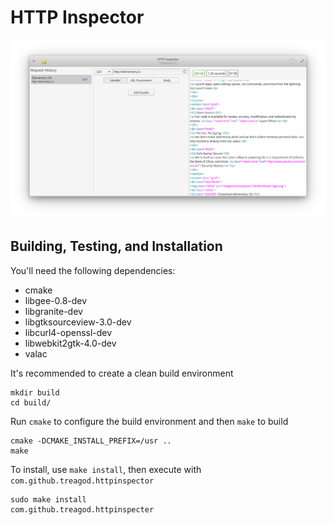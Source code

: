 # HTTP Inspector

![Screenshot](data/screenshot.png?raw=true)

## Building, Testing, and Installation

You'll need the following dependencies:
* cmake
* libgee-0.8-dev
* libgranite-dev
* libgtksourceview-3.0-dev
* libcurl4-openssl-dev
* libwebkit2gtk-4.0-dev
* valac

It's recommended to create a clean build environment

    mkdir build
    cd build/

Run `cmake` to configure the build environment and then `make` to build

    cmake -DCMAKE_INSTALL_PREFIX=/usr ..
    make

To install, use `make install`, then execute with `com.github.treagod.httpinspector`

    sudo make install
    com.github.treagod.httpinspecter
